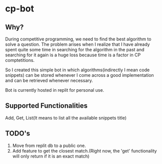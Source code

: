 # cp-bot

## Why?

During competitive programming, we need to find the best algorithm to solve a question. The problem arises when I realize that I have already spent quite some time in searching for the algorithm in the past and searching for it again is a huge loss because time is a factor in CP comptetitions. 

So I created this simple bot in which algorithms(indirectly I mean code snippets) can be stored whenever I come across a good implementation and can be retrieved whenever necessary. 

Bot is currently hosted in replit for personal use.

## Supported Functionalities

Add, 
Get,
List(It means to list all the available snippets title)

## TODO's

1. Move from replit db to a public one.
2. Add feature to get the closest match.(Right now, the 'get' functionality will only return if it is an exact match)
